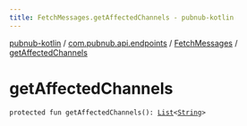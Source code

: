 ```yaml
---
title: FetchMessages.getAffectedChannels - pubnub-kotlin
---
```


[pubnub-kotlin](../../index.html) / [com.pubnub.api.endpoints](../index.html) / [FetchMessages](index.html) / [getAffectedChannels](./get-affected-channels.html)

# getAffectedChannels

`protected fun getAffectedChannels(): `[`List`](https://kotlinlang.org/api/latest/jvm/stdlib/kotlin.collections/-list/index.html)`<`[`String`](https://kotlinlang.org/api/latest/jvm/stdlib/kotlin/-string/index.html)`>`